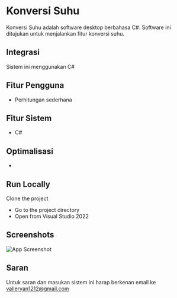 # Konversi Suhu

Konversi Suhu adalah software desktop berbahasa C#. Software ini ditujukan untuk menjalankan fitur konversi suhu.



## Integrasi
Sistem ini menggunakan C#


## Fitur Pengguna

- Perhitungan sederhana




## Fitur Sistem

- C#


## Optimalisasi

-

## Run Locally

Clone the project


- Go to the project directory
- Open from Visual Studio 2022



## Screenshots

![App Screenshot](https://i.ibb.co/GtddnhM/image.png)


## Saran

Untuk saran dan masukan sistem ini harap berkenan email ke valleryan1212@gmail.com
